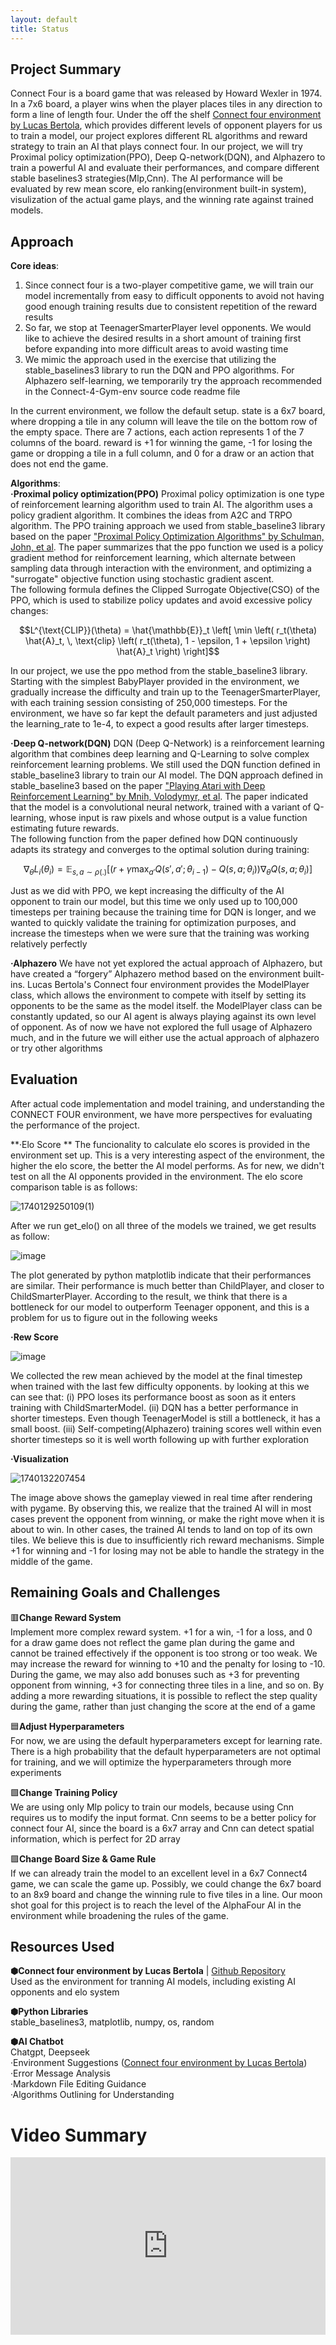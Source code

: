 ```yaml
---
layout: default
title: Status
---
```


## Project Summary
Connect Four is a board game that was released by Howard Wexler in 1974. In a 7x6 board, a player wins when the player places tiles in any direction to form a line of length four. Under the off the shelf [Connect four environment by Lucas Bertola](https://github.com/lucasBertola/Connect-4-Gym-env-Reinforcement-learning/tree/main/exemples), which provides different levels of opponent players for us to train a model, our project explores different RL algorithms and reward strategy to train an AI that plays connect four. In our project, we will try Proximal policy optimization(PPO), Deep Q-network(DQN), and Alphazero to train a powerful AI and evaluate their performances, and compare different stable baselines3 strategies(Mlp,Cnn). The AI performance will be evaluated by rew mean score, elo ranking(environment built-in system), visulization of the actual game plays, and the winning rate against trained models.

## Approach
**Core ideas**:  
1. Since connect four is a two-player competitive game, we will train our model incrementally from easy to difficult opponents to avoid not having good enough training results due to consistent repetition of the reward results  
2. So far, we stop at TeenagerSmarterPlayer level opponents. We would like to achieve the desired results in a short amount of training first before expanding into more difficult areas to avoid wasting time  
3. We mimic the approach used in the exercise that utilizing the stable_baselines3 library to run the DQN and PPO algorithms. For Alphazero self-learning, we temporarily try the approach recommended in the Connect-4-Gym-env source code readme file

In the current environment, we follow the default setup. state is a 6x7 board, where dropping a tile in any column will leave the tile on the bottom row of the empty space. There are 7 actions, each action represents 1 of the 7 columns of the board. reward is +1 for winning the game, -1 for losing the game or dropping a tile in a full column, and 0 for a draw or an action that does not end the game.

**Algorithms**:  
**·Proximal policy optimization(PPO)**
Proximal policy optimization is one type of reinforcement learning algorithm used to train AI. The algorithm uses a policy gradient algorithm. It combines the ideas from A2C and TRPO algorithm. The PPO training approach we used from stable_baseline3 library based on the paper ["Proximal Policy Optimization Algorithms" by Schulman, John, et al](https://arxiv.org/pdf/1707.06347). The paper summarizes that the ppo function we used is a policy gradient method for reinforcement learning, which alternate between sampling data through interaction with the environment, and optimizing a "surrogate" objective function using stochastic gradient ascent.  
The following formula defines the Clipped Surrogate Objective(CSO) of the PPO, which is used to stabilize policy updates and avoid excessive policy changes:

$$L^{\text{CLIP}}(\theta) = \hat{\mathbb{E}}_t \left[ \min \left( r_t(\theta) \hat{A}_t, \, \text{clip} \left( r_t(\theta), 1 - \epsilon, 1 + \epsilon \right) \hat{A}_t \right) \right]$$

In our project, we use the ppo method from the stable_baseline3 library. Starting with the simplest BabyPlayer provided in the environment, we gradually increase the difficulty and train up to the TeenagerSmarterPlayer, with each training session consisting of 250,000 timesteps. For the environment, we have so far kept the default parameters and just adjusted the learning_rate to 1e-4, to expect a good results after larger timesteps.

**·Deep Q-network(DQN)**
DQN (Deep Q-Network) is a reinforcement learning algorithm that combines deep learning and Q-Learning to solve complex reinforcement learning problems. We still used the DQN function defined in stable_baseline3 library to train our AI model. The DQN approach defined in stable_baseline3 based on the paper ["Playing Atari with Deep Reinforcement Learning" by Mnih, Volodymyr, et al](https://arxiv.org/pdf/1312.5602). The paper indicated that the model is a convolutional neural network, trained with a variant of Q-learning, whose input is raw pixels and whose output is a value function estimating future rewards.  
The following function from the paper defined how DQN continuously adapts its strategy and converges to the optimal solution during training:

$$
\nabla_{\theta} L_i (\theta_i) = \mathbb{E}_{s, a \sim \rho(.)} \left[ \left( r + \gamma \max_{a'} Q(s', a'; \theta_{i-1}) - Q(s, a; \theta_i) \right) \nabla_{\theta} Q(s, a; \theta_i) \right]
$$

Just as we did with PPO, we kept increasing the difficulty of the AI opponent to train our model, but this time we only used up to 100,000 timesteps per training because the training time for DQN is longer, and we wanted to quickly validate the training for optimization purposes, and increase the timesteps when we were sure that the training was working relatively perfectly


**·Alphazero**
We have not yet explored the actual approach of Alphazero, but have created a “forgery” Alphazero method based on the environment built-ins. Lucas Bertola's Connect four environment provides the ModelPlayer class, which allows the environment to compete with itself by setting its opponents to be the same as the model itself. the ModelPlayer class can be constantly updated, so our AI agent is always playing against its own level of opponent. As of now we have not explored the full usage of Alphazero much, and in the future we will either use the actual approach of alphazero or try other algorithms

## Evaluation  
After actual code implementation and model training, and understanding the CONNECT FOUR environment, we have more perspectives for evaluating the performance of the project.  

**·Elo Score  **
The funcionality to calculate elo scores is provided in the environment set up. This is a very interesting aspect of the environment, the higher the elo score, the better the AI model performs. As for new, we didn't test on all the AI opponents provided in the environment. The elo score comparison table is as follows:

![1740129250109(1)](https://github.com/user-attachments/assets/7e704f96-b643-4734-ab71-d25b4cd1bfac)

After we run get_elo() on all three of the models we trained, we get results as follow:

![image](https://github.com/user-attachments/assets/452b58a3-ece1-4521-b4d6-8cab79d665ad)

The plot generated by python matplotlib indicate that their performances are similar. Their performance is much better than ChildPlayer, and closer to ChildSmarterPlayer. According to the result, we think that there is a bottleneck for our model to outperform Teenager opponent, and this is a problem for us to figure out in the following weeks

**·Rew Score**

![image](https://github.com/user-attachments/assets/52046b7c-ff28-4197-be45-7c6a89942602)

We collected the rew mean achieved by the model at the final timestep when trained with the last few difficulty opponents. by looking at this we can see that: (i) PPO loses its performance boost as soon as it enters training with ChildSmarterModel. (ii) DQN has a better performance in shorter timesteps. Even though TeenagerModel is still a bottleneck, it has a small boost. (iii) Self-competing(Alphazero) training scores well within even shorter timesteps so it is well worth following up with further exploration

**·Visualization**

![1740132207454](https://github.com/user-attachments/assets/a1b1b75c-f90c-4513-90b1-64316c24ca19)

The image above shows the gameplay viewed in real time after rendering with pygame. By observing this, we realize that the trained AI will in most cases prevent the opponent from winning, or make the right move when it is about to win. In other cases, the trained AI tends to land on top of its own tiles. We believe this is due to insufficiently rich reward mechanisms. Simple +1 for winning and -1 for losing may not be able to handle the strategy in the middle of the game.

## Remaining Goals and Challenges
🟥**Change Reward System**  
Implement more complex reward system. +1 for a win, -1 for a loss, and 0 for a draw game does not reflect the game plan during the game and cannot be trained effectively if the opponent is too strong or too weak. We may increase the reward for winning to +10 and the penalty for losing to -10. During the game, we may also add bonuses such as +3 for preventing opponent from winning, +3 for connecting three tiles in a line, and so on. By adding a more rewarding situations, it is possible to reflect the step quality during the game, rather than just changing the score at the end of a game

🟦**Adjust Hyperparameters**  
For now, we are using the default hyperparameters except for learning rate. There is a high probability that the default hyperparameters are not optimal for training, and we will optimize the hyperparameters through more experiments

🟩**Change Training Policy**  
We are using only Mlp policy to train our models, because using Cnn requires us to modify the input format. Cnn seems to be a better policy for connect four AI, since the board is a 6x7 array and Cnn can detect spatial information, which is perfect for 2D array

🟪**Change Board Size & Game Rule**  
If we can already train the model to an excellent level in a 6x7 Connect4 game, we can scale the game up. Possibly, we could change the 6x7 board to an 8x9 board and change the winning rule to five tiles in a line. Our moon shot goal for this project is to reach the level of the AlphaFour AI in the environment while broadening the rules of the game.

## Resources Used
**⬢Connect four environment by Lucas Bertola** | [Github Repository](https://github.com/lucasBertola/Connect-4-Gym-env-Reinforcement-learning/tree/main/exemples)  
Used as the environment for tranning AI models, including existing AI opponents and elo system

**⬢Python Libraries**  
stable_baselines3, matplotlib, numpy, os, random

**⬢AI Chatbot**  
Chatgpt, Deepseek  
·Environment Suggestions ([Connect four environment by Lucas Bertola](https://github.com/lucasBertola/Connect-4-Gym-env-Reinforcement-learning/tree/main/exemples))  
·Error Message Analysis  
·Markdown File Editing Guidance  
·Algorithms Outlining for Understanding

# Video Summary

<div style="padding:56.25% 0 0 0;position:relative;"><iframe src="https://player.vimeo.com/video/1059188643?badge=0&amp;autopause=0&amp;player_id=0&amp;app_id=58479" frameborder="0" allow="autoplay; fullscreen; picture-in-picture; clipboard-write; encrypted-media" style="position:absolute;top:0;left:0;width:100%;height:100%;" title="progress_presentation"></iframe></div><script src="https://player.vimeo.com/api/player.js"></script>
